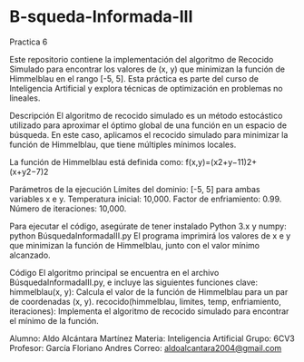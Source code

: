 # B-squeda-Informada-III
Practica 6

Este repositorio contiene la implementación del algoritmo de Recocido Simulado para encontrar los valores de (x, y) que minimizan la función de Himmelblau en el rango [-5, 5]. Esta práctica es parte del curso de Inteligencia Artificial y explora técnicas de optimización en problemas no lineales.

Descripción
El algoritmo de recocido simulado es un método estocástico utilizado para aproximar el óptimo global de una función en un espacio de búsqueda. En este caso, aplicamos el recocido simulado para minimizar la función de Himmelblau, que tiene múltiples mínimos locales.

La función de Himmelblau está definida como: f(x,y)=(x2+y−11)2+(x+y2−7)2

Parámetros de la ejecución
Límites del dominio: [-5, 5] para ambas variables x e y.
Temperatura inicial: 10,000.
Factor de enfriamiento: 0.99.
Número de iteraciones: 10,000.

Para ejecutar el código, asegúrate de tener instalado Python 3.x y numpy: python BúsquedaInformadaIII.py
El programa imprimirá los valores de x e y que minimizan la función de Himmelblau, junto con el valor mínimo alcanzado.

Código
El algoritmo principal se encuentra en el archivo BúsquedaInformadaIII.py, e incluye las siguientes funciones clave:
himmelblau(x, y): Calcula el valor de la función de Himmelblau para un par de coordenadas (x, y).
recocido(himmelblau, limites, temp, enfriamiento, iteraciones): Implementa el algoritmo de recocido simulado para encontrar el mínimo de la función.

Alumno: Aldo Alcántara Martínez Materia: Inteligencia Artificial Grupo: 6CV3 Profesor: García Floriano Andres Correo: aldoalcantara2004@gmail.com
